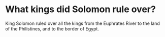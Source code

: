 # What kings did Solomon rule over?

King Solomon ruled over all the kings from the Euphrates River to the land of the Philistines, and to the border of Egypt. 